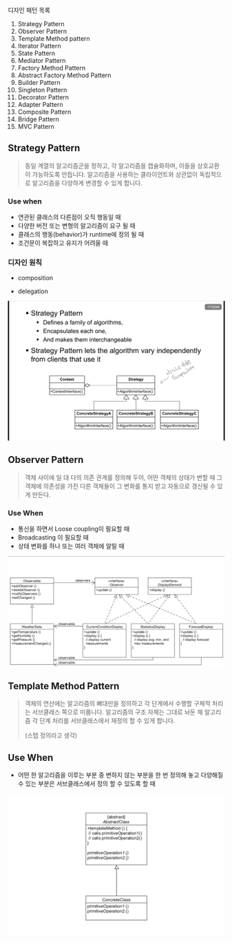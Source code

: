 디자인 패턴 목록

1. Strategy Pattern
2. Observer Pattern
3. Template Method pattern
4. Iterator Pattern
5. State Pattern
6. Mediator Pattern
7. Factory Method Pattern
8. Abstract Factory Method Pattern
9. Builder Pattern
10. Singleton Pattern
11. Decorator Pattern
12. Adapter Pattern
13. Composite Pattern
14. Bridge Pattern
15. MVC Pattern



## Strategy Pattern

> 동일 계열의 알고리즘군을 정하고, 각 알고리즘을 캡슐화하며, 이들을 상호교환이 가능하도록 만듭니다. 알고리즘을 사용하는 클라이언트와 상관없이 독립적으로 알고리즘을 다양하게 변경할 수 있게 합니다. 

### Use when

- 연관된 클래스의 다른점이 오직 행동일 때
- 다양한 버전 또는 변형의 알고리즘이 요구 될 때
- 클래스의 행동(behavior)가 runtime에 정의 될 때
- 조건문이 복잡하고 유지가 어려울 때 

### 디자인 원칙

* composition

* delegation

  

![strategy pattern](./img/strategy.jpeg)



## Observer Pattern

> 객체 사이에 일 대 다의 의존 관계를 정의해 두어, 어떤 객체의 상태가 변할 때 그 객체에 의존성을 가진 다른 객체들이 그 변화를 통지 받고 자동으로 갱신될 수  있게 만든다.

### Use When

* 통신을 하면서 Loose coupling이 필요할 때
* Broadcasting 이 필요할 때
* 상태 변화를 하나 또는 여러 객체에 알릴 때

![observer pattern](./img/observer.png)



## Template Method Pattern

> 객체의 연산에는 알고리즘의 뼈대만을 정의하고 각 단계에서 수행할 구체적 처리는 서브클래스 쪽으로 미룹니다. 알고리즘의 구조 자체는 그대로 놔둔 채 알고리즘 각 단계 처리를 서브클래스에서 재정의 할 수 있게 합니다.
>
> (스텝 정의라고 생각)

## Use When

* 어떤 한 알고리즘을 이루는 부분 중 변하지 않는 부분을 한 번 정의해 놓고 다양해질 수 있는 부분은 서브클래스에서 정의 할 수 있도록 할 때

![template_pattern](./img/template.jpeg)

